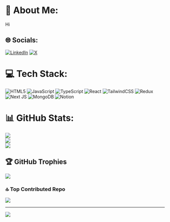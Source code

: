 # 💫 About Me:
Hi


## 🌐 Socials:
[![LinkedIn](https://img.shields.io/badge/LinkedIn-%230077B5.svg?logo=linkedin&logoColor=white)](https://linkedin.com/in/ashikur-rahman-5b55a4276) [![X](https://img.shields.io/badge/X-black.svg?logo=X&logoColor=white)](https://x.com/Rahman_jebal111) 

# 💻 Tech Stack:
![HTML5](https://img.shields.io/badge/html5-%23E34F26.svg?style=for-the-badge&logo=html5&logoColor=white) ![JavaScript](https://img.shields.io/badge/javascript-%23323330.svg?style=for-the-badge&logo=javascript&logoColor=%23F7DF1E) ![TypeScript](https://img.shields.io/badge/typescript-%23007ACC.svg?style=for-the-badge&logo=typescript&logoColor=white) ![React](https://img.shields.io/badge/react-%2320232a.svg?style=for-the-badge&logo=react&logoColor=%2361DAFB) ![TailwindCSS](https://img.shields.io/badge/tailwindcss-%2338B2AC.svg?style=for-the-badge&logo=tailwind-css&logoColor=white) ![Redux](https://img.shields.io/badge/redux-%23593d88.svg?style=for-the-badge&logo=redux&logoColor=white) ![Next JS](https://img.shields.io/badge/Next-black?style=for-the-badge&logo=next.js&logoColor=white) ![MongoDB](https://img.shields.io/badge/MongoDB-%234ea94b.svg?style=for-the-badge&logo=mongodb&logoColor=white) ![Notion](https://img.shields.io/badge/Notion-%23000000.svg?style=for-the-badge&logo=notion&logoColor=white)
# 📊 GitHub Stats:
![](https://github-readme-stats.vercel.app/api?username=The-BlackShadoww&theme=merko&hide_border=false&include_all_commits=false&count_private=false)<br/>
![](https://github-readme-streak-stats.herokuapp.com/?user=The-BlackShadoww&theme=merko&hide_border=false)<br/>
![](https://github-readme-stats.vercel.app/api/top-langs/?username=The-BlackShadoww&theme=merko&hide_border=false&include_all_commits=false&count_private=false&layout=compact)

## 🏆 GitHub Trophies
![](https://github-profile-trophy.vercel.app/?username=The-BlackShadoww&theme=radical&no-frame=true&no-bg=false&margin-w=4)

### 🔝 Top Contributed Repo
![](https://github-contributor-stats.vercel.app/api?username=The-BlackShadoww&limit=5&theme=dark&combine_all_yearly_contributions=true)

---
[![](https://visitcount.itsvg.in/api?id=The-BlackShadoww&icon=0&color=0)](https://visitcount.itsvg.in)

<!-- Proudly created with GPRM ( https://gprm.itsvg.in ) -->
